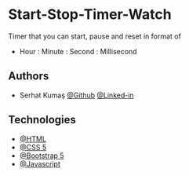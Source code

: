 # Start-Stop-Timer-Watch

Timer that you can start, pause and reset in format of 
- Hour : Minute : Second : Millisecond
## Authors

- Serhat Kumaş [@Github](https://www.github.com/serhatkumas) [@Linked-in](https://www.github.com/serhatkumas) 


## Technologies

- [@HTML](https://developer.mozilla.org/en-US/docs/Learn/Getting_started_with_the_web/HTML_basics)
- [@CSS 5](https://developer.mozilla.org/en-US/docs/Web/CSS)
- [@Bootstrap 5](https://getbootstrap.com/docs/5.0/getting-started/introduction/)
- [@Javascript](https://developer.mozilla.org/en-US/docs/Web/JavaScript)
